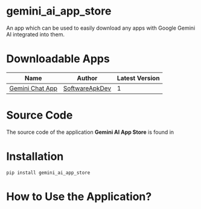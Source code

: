 # gemini_ai_app_store

An app which can be used to easily download any apps with Google Gemini AI integrated into them.

# Downloadable Apps

| Name                                                            | Author                                                          | Latest Version |
|-----------------------------------------------------------------|-----------------------------------------------------------------|----------------|
| [Gemini Chat App](https://pypi.org/project/gemini-chat-app/) | [SoftwareApkDev](https://github.com/SoftwareApkDev)             | 1              |

# Source Code

The source code of the application **Gemini AI App Store** is found in

# Installation

```
pip install gemini_ai_app_store
```

# How to Use the Application?


